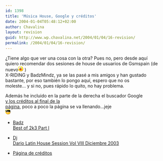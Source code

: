 ```yaml
---
id: 1398
title: 'Música House, Google y créditos'
date: 2004-01-04T05:48:12+02:00
author: Chavalina
layout: revision
guid: http://www.wp.chavalina.net/2004/01/04/16-revision/
permalink: /2004/01/04/16-revision/
---
```

¿Tiene algo que ver una cosa con la otra? Pues no, pero desde aquí  
quiero recomendar dos sesiones de house de usuarios de Gsmspain (de nuevo![emo](/imagenes/emoticonos/risa.gif) )  
<span class="alguien">X-RIDING</span> y <span class="alguien">BadzMindz</span>, ya se las pasé a mis amigos y han gustado  
bastante, por eso también lo pongo aquí, espero que no os  
moleste… y si no, pues rápido lo quito, no hay problema.

Además he incluido en la parte de la derecha el buscador Google  
<a href="#creditos" target="_self">y los créditos al final de la<br /> página</a>, poco a poco la página se va llenando…jeje  
![emo](/imagenes/emoticonos/gafas.gif) 

  * <a href="http://www.friky.com/BaDz/BaDz_Best_Of_2k3_Part1.mp3" target="_blank">Badz<br /> Best of 2k3 Part I</a>
  * <a href="http://www.friky.com/x-riding/Dj_Dario_-_Latin_House_Session_Vol_VIII_Diciembre_2003.mp3" target="_blank">Dj<br /> Dario Latin House Session Vol VIII Diciembre 2003</a> 

  * <a href="#creditos" target="_self">Página de créditos</a>